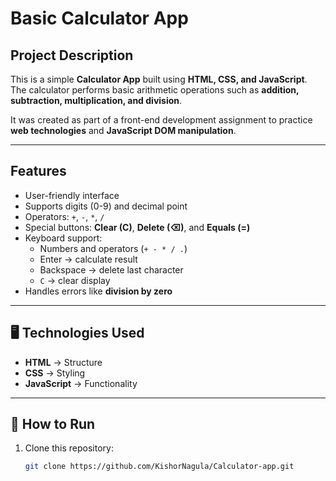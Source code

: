 # Basic Calculator App

## Project Description

This is a simple **Calculator App** built using **HTML, CSS, and JavaScript**.  
The calculator performs basic arithmetic operations such as **addition, subtraction, multiplication, and division**.

It was created as part of a front-end development assignment to practice **web technologies** and **JavaScript DOM manipulation**.

---

## Features

- User-friendly interface
- Supports digits (0-9) and decimal point
- Operators: `+`, `-`, `*`, `/`
- Special buttons: **Clear (C)**, **Delete (⌫)**, and **Equals (=)**
- Keyboard support:
  - Numbers and operators (`+ - * / .`)
  - Enter → calculate result
  - Backspace → delete last character
  - `C` → clear display
- Handles errors like **division by zero**

---

## 🖥️ Technologies Used

- **HTML** → Structure
- **CSS** → Styling
- **JavaScript** → Functionality

---

## 🚀 How to Run

1. Clone this repository:
   ```bash
   git clone https://github.com/KishorNagula/Calculator-app.git
   ```
